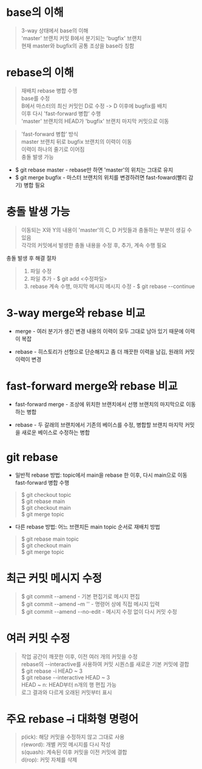 # base의 이해
> 3-way 상태에서 base의 이해<br>
> 'master' 브랜치 커밋 B에서 분기되는 'bugfix' 브랜치<br>
> 현재 master와 bugfix의 공통 조상을 base라 칭함

# rebase의 이해
> 재배치 rebase 병합 수행<br>
> base를 수정<br>
> B에서 마스터의 최신 커밋인 D로 수정 -> D 이후에 bugfix를 배치<br>
> 이후 다시 'fast-forward 병합’ 수행<br>
> 'master' 브랜치의 HEAD가 'bugfix' 브랜치 마지막 커밋으로 이동<br>

> 'fast-forward 병합’ 방식<br>
> master 브랜치 뒤로 bugfix 브랜치의 이력이 이동<br>
> 이력이 하나의 줄기로 이어짐<br>
> 충돌 발생 가능<br>

- $ git rebase master - rebase만 하면 'master'의 위치는 그대로 유지<br>
- $ git merge bugfix - 마스터 브랜치의 위치를 변경하려면 fast-foward(빨리 감기) 병합 필요<br>

# 충돌 발생 가능
> 이동되는 X와 Y의 내용이 'master'의 C, D 커밋들과 충돌하는 부분이 생길 수 있음<br>
> 각각의 커밋에서 발생한 충돌 내용을 수정 후, 추가, 계속 수행 필요<br>

충돌 발생 후 해결 절차<br>
> 1. 파일 수정<br>
> 2. 파일 추가 - $ git add <수정파일><br>
> 3. rebase 계속 수행, 마지막 메시지 메시지 수정 - $ git rebase --continue

# 3-way merge와 rebase 비교
- merge - 여러 분기가 생긴 변경 내용의 이력이 모두 그대로 남아 있기 때문에 이력이 복잡<br>

- rebase - 히스토리가 선형으로 단순해지고 좀 더 깨끗한 이력을 남김, 원래의 커밋 이력이 변경

# fast-forward merge와 rebase 비교
- fast-forward merge - 조상에 위치한 브랜치에서 선행 브랜치의 마지막으로 이동하는 병합<br>

- rebase - 두 갈래의 브랜치에서 기존의 베이스를 수정, 병합할 브랜치 마지막 커밋을 새로운 베이스로 수정하는 병합

# git rebase
- 일반적 rebase 방법: topic에서 main을 rebase 한 이후, 다시 main으로 이동 fast-forward 병합 수행<br>
> $ git checkout topic<br>
> $ git rebase main<br>
> $ git checkout main<br>
> $ git merge topic <br>

- 다른 rebase 방법: 어느 브랜치든 main topic 순서로 재배치 방법<br>
> $ git rebase main topic<br>
> $ git checkout main<br>
> $ git merge topic<br>

# 최근 커밋 메시지 수정
> $ git commit --amend - 기본 편집기로 메시지 편집<br> 
> $ git commit --amend –m '' - 명령어 상에 직접 메시지 입력  <br> 
> $ git commit --amend --no-edit - 메시지 수정 없이 다시 커밋 수정 

# 여러 커밋 수정
> 작업 공간이 깨끗한 이후, 이전 여러 개의 커밋을 수정<br>
> rebase의 --interactive를 사용하여 커밋 시퀀스를 새로운 기본 커밋에 결합<br>
> $ git rebase -i HEAD ~ 3<br>
> $ git rebase --interactive HEAD ~ 3 <br>
> HEAD ~ n: HEAD부터 n개의 행 편집 가능<br>
> 로그 결과와 다르게 오래된 커밋부터 표시

# 주요 rebase –i 대화형 명령어
> p(ick): 해당 커밋을 수정하지 않고 그대로 사용<br>
> r(eword): 개별 커밋 메시지를 다시 작성<br>
> s(quash): 계속된 이후 커밋을 이전 커밋에 결합<br>
> d(rop): 커밋 자체를 삭제<br>
